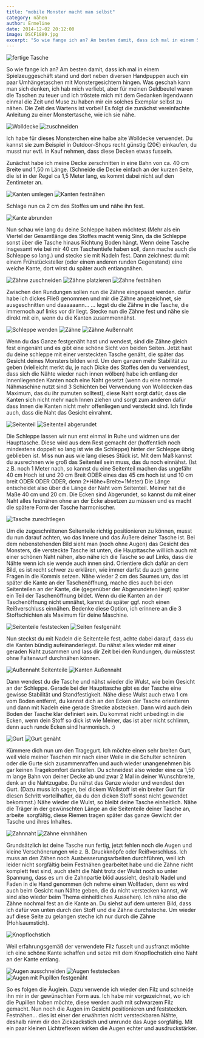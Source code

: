 ```yaml
---
title: "mobile Monster macht man selbst"
category: nähen
author: Ermeline
date: 2014-12-02 20:12:00
image: DSCF1889.jpg
excerpt: "So wie fange ich an? Am besten damit, dass ich mal in einem Spielzeuggeschäft stand und dort neben diversen Handpuppen auch ein paar Umhängetaschen mit Monstergesichtern hingen."
---
```


![fertige Tasche](DSCF1889.jpg)

So wie fange ich an?
Am besten damit, dass ich mal in einem Spielzeuggeschäft stand und dort neben diversen Handpuppen auch ein paar Umhängetaschen mit Monstergesichtern hingen. Was geschah kann man sich denken, ich hab mich verliebt, aber für meinen Geldbeutel waren die Taschen zu teuer und ich tröstete mich mit dem Gedanken irgendwann einmal die Zeit und Muse zu haben mir ein solches Exemplar selbst zu nähen. Die Zeit des Wartens ist vorbei! Es folgt die zunächst vereinfachte Anleitung zu einer Monstertasche, wie ich sie nähe.

![Wolldecke](DSCF1859.jpg)
![zuschneiden](DSCF1857.jpg)

Ich habe für dieses Monsterchen eine halbe alte Wolldecke verwendet. Du kannst sie zum Beispiel in Outdoor-Shops recht günstig (20€) einkaufen, du musst nur evtl. in Kauf nehmen, dass diese Decken etwas fusseln.

Zunächst habe ich meine Decke zerschnitten in eine Bahn von ca. 40 cm Breite und 1,50 m Länge. (Schneide die Decke einfach an der kurzen Seite, die ist in der Regel ca 1,5 Meter lang, es kommt dabei nicht auf den Zentimeter an.


![Kanten umlegen](DSCF1860.jpg)
![Kanten festnähen](DSCF1861.jpg)

Schlage nun ca 2 cm des Stoffes um und nähe ihn fest.


![Kante abrunden](DSCF1862.jpg)

Nun schau wie lang du deine Schleppe haben möchtest (Mehr als ein Viertel der Gesamtlänge des Stoffes macht wenig Sinn, da die Schleppe sonst über die Tasche hinaus Richtung Boden hängt. Wenn deine Tasche insgesamt wie bei mir 40 cm Taschentiefe haben soll, dann mache auch die Schleppe so lang.) und stecke sie mit Nadeln fest. Dann zeichnest du mit einem Frühstücksteller (oder einem anderen runden Gegenstand) eine weiche Kante, dort wirst du später auch entlangnähen.


![Zähne zuschneiden](DSCF1863.jpg)
![Zähne platzieren](DSCF1864.jpg)
![Zähne festnähen](DSCF1865.jpg)

Zwischen den Rundungen sollen nun die Zähne eingepasst werden. dafür habe ich dickes Fließ genommen und mir die Zähne angezeichnet, sie ausgeschnitten und daaaaaann...
... legst du die Zähne in die Tasche, die immernoch auf links vor dir liegt. Stecke nun die Zähne fest und nähe sie direkt mit ein, wenn du die Kanten zusammennähst.


![Schleppe wenden](DSCF1867.jpg)
![Zähne](DSCF1866.jpg)
![Zähne Außennaht](DSCF1868.jpg)

Wenn du das Ganze festgenäht hast und wendest, sind die Zähne gleich fest eingenäht und es gibt eine schöne Sicht von beiden Seiten. Jetzt hast du deine schleppe mit einer versteckten Tasche genäht, die später das Gesicht deines Monsters bilden wird.
Um dem ganzen mehr Stabilität zu geben (vielleicht merkt du, je nach Dicke des Stoffes den du verwendest, dass sich die Nähte wieder nach innen wölben) habe ich entlang der innenliegenden Kanten noch eine Naht gesetzt (wenn du eine normale Nähmaschine nutzt sind 3 Schichten bei Verwendung von Wolldecken das Maximum, das du ihr zumuten solltest), diese Naht sorgt dafür, dass die Kanten sich nicht mehr nach Innen ziehen und sorgt zum anderen dafür dass Innen die Kanten nicht mehr offenliegen und versteckt sind. Ich finde auch, dass die Naht das Gesicht einrahmt.


![Seitenteil](DSCF1870.jpg)
![Seitenteil abgerundet](DSCF1873.jpg)

Die Schleppe lassen wir nun erst einmal in Ruhe und widmen uns der Haupttasche. Diese wird aus dem Rest gemacht der (hoffentlich noch mindestens doppelt so lang ist wie die Schleppe) hinter der Schleppe übrig geblieben ist. Miss nun aus wie lang dieses Stück ist. Mit dem Maß kannst du ausrechnen wie groß das Seitenteil sein muss, das du noch einnähst. (Ist z.B. noch 1 Meter nach, so kannst du eine Seitenteil machen das ungefähr 40 cm Hoch ist und 20 cm Breit ODER eines das 45 cm hoch ist und 10 cm breit ODER ODER ODER, denn 2\*Höhe+Breite=1Meter) Die Länge entscheidet also über die Länge der Naht vom Seitenteil. Meiner hat die Maße 40 cm und 20 cm.
Die Ecken sind Abgerundet, so kannst du mit einer Naht alles festnähen ohne an der Ecke absetzen zu müssen und es macht die spätere Form der Tasche harmonischer.


![Tasche zurechtlegen](DSCF1871.jpg)

Um die zugeschnittenen Seitenteile richtig positionieren zu können, musst du nun darauf achten, wo das Innere und das Äußere deiner Tasche ist. Bei dem nebenstehenden Bild sieht man (noch ohne Augen) das Gesicht des Monsters, die versteckte Tasche ist unten, die Haupttasche will ich auch mit einer schönen Naht nähen, also nähe ich die Tasche so auf Links, dass die Nähte wenn ich sie wende auch innen sind. Orientiere dich dafür an dem Bild, es ist recht schwer zu erklären, wie immer darfst du auch gerne Fragen in die Kommis setzen. Nähe wieder 2 cm des Saumes um, das ist später die Kante an der Taschenöffnung, mache dies auch bei den Seitenteilen an der Kante, die (gegenüber der Abgerundeten liegt) später ein Teil der Taschenöffnung bildet.
Wenn du die Kanten an der Taschenöffnung nicht umnähst, kannst du später ggf. noch einen Reißverschluss einnähen. Bedenke diese Option, ich erinnere an die 3 Stoffschichten als Maximum für deine Maschine.


![Seitenteile feststecken](DSCF1874.jpg)
![Seiten festgenäht](DSCF1875.jpg)

Nun steckst du mit Nadeln die Seitenteile fest, achte dabei darauf, dass du die Kanten bündig aufeinanderlegst. Du nähst alles wieder mit einer geraden Naht zusammen und lass dir Zeit bei den Rundungen, du müsstest ohne Faltenwurf durchnähen können.


![Außennaht Seitenteile](DSCF1877.jpg)
![Kanten Außennaht](DSCF1881.jpg)

Dann wendest du die Tasche und nähst wieder die Wulst, wie beim Gesicht an der Schleppe. Gerade bei der Haupttasche gibt es der Tasche eine gewisse Stabilität und Standfestigkeit.
Nähe diese Wulst auch etwa 1 cm vom Boden entfernt, du kannst dich an den Ecken der Tasche orientieren und dann mit Nadeln eine gerade Strecke abstecken. Dann wird auch dein Boden der Tasche klar definiert sein. Du kommst nicht unbedingt in die Ecken, wenn dein Stoff so dick ist wie Meiner, das ist aber nicht schlimm, denn auch runde Ecken sind harmonisch. :)


![Gurt](DSCF1869.jpg)
![Gurt genäht](DSCF1879.jpg)

Kümmere dich nun um den Tragegurt. Ich möchte einen sehr breiten Gurt, weil viele meiner Taschen mir nach einer Weile in die Schulter schnüren oder die Gurte sich zusammenraffen und auch wieder unangenehmen bis gar keinen Tragekomfort darstellen. Du schneidest also wieder eine ca 1,50 m lange Bahn von deiner Decke ab und zwar 2 Mal in deiner Wunschbreite, denk an die Nahtzugabe. 
Du nähst das Ganze wieder und wendest den Gurt. (Dazu muss ich sagen, bei dickem Wollstoff ist ein breiter Gurt für diesen Schritt vorteilhafter, da du den dicken Stoff sonst nicht gewendet bekommst.) Nähe wieder die Wulst, so bleibt deine Tasche einheitlich. Nähe die Träger in der gewünschten Länge an die Seitenteile deiner Tasche an, arbeite  sorgfältig, diese Riemen tragen später das ganze Gewicht der Tasche und ihres Inhaltes.


![Zahnnaht](DSCF1884.jpg)
![Zähne einnhähen](DSCF1885.jpg)

Grundsätzlich ist deine Tasche nun fertig, jetzt fehlen noch die Augen und kleine Verschönerungen wie z. B. Druckknöpfe oder Reißverschluss. Ich muss an den Zähen noch Ausbesserungsarbeiten durchführen, weil ich leider nicht sorgfältig beim Festnähen gearbeitet habe und die Zähne nicht komplett fest sind, auch steht die Naht trotz der Wulst noch so unter Spannung, dass es um die Zahnpartie blöd aussieht, deshalb Nadel und Faden in die Hand genommen (ich nehme einen Wollfaden, denn es wird auch beim Gesicht nun Nähte geben, die du nicht verstecken kannst, wir sind also wieder beim Thema einheitliches Aussehen). Ich nähe also die Zähne nochmal fest an die Kante an. Du siehst auf dem unteren Bild, dass ich dafür von unten durch den Stoff und die Zähne durchsteche. Um wieder auf diese Seite zu gelangen steche ich nur durch die Zähne (Hohlsaumstich).


![Knopflochstich](DSCF1888.jpg)

Weil erfahrungsgemäß der verwendete Filz fusselt und ausfranzt möchte ich eine schöne Kante schaffen und setze mit dem Knopflochstich eine Naht an der Kante entlang.


![Augen ausschneiden](DSCF1878.jpg)
![Augen feststecken](DSCF1882.jpg)
![Augen mit Pupillen festgenäht](DSCF1883.jpg)

So es folgen die Äuglein. Dazu verwende ich wieder den Filz und schneide ihn mir in der gewünschten Form aus. Ich habe mir vorgezeichnet, wo ich die Pupillen haben möchte, diese werden auch mit schwarzem Filz gemacht. Nun noch die Augen im Gesicht positionieren und feststecken. Festnähen... dies ist einer der erwähnten nicht versteckbaren Nähte, deshalb nimm dir den Zickzackstich und umrunde das Auge sorgfältig. Mit ein paar kleinen Lichtreflexen wirken die Augen echter und ausdruckstärker.
